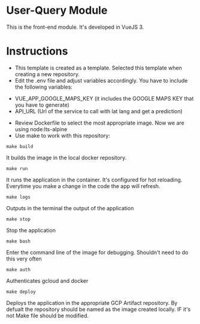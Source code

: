 #  User-Query Module
This is the front-end module. It's developed in VueJS 3. 
# Instructions
* This template is created as a template. Selected this template when creating a new repository.
* Edit the .env file and adjust variables accordingly. You have to include the following variables:
- VUE_APP_GOOGLE_MAPS_KEY (it includes the GOOGLE MAPS KEY that you have to generate)
- API_URL (Url of the service to call with lat lang and get a prediction)
* Review Dockerfile to select the most appropriate image. Now we are using node:lts-alpine 
* Use make <COMMAND> to work with this repository:

```
make build
```
It builds the image in the local docker repository.
```
make run
```
It runs the application in the container. It's configured for hot reloading. Everytime you make a change in the code the app will refresh.
```
make logs
```
Outputs in the terminal the output of the application
```
make stop
```
Stop the application
```
make bash
```
Enter the command line of the image for debugging. Shouldn't need to do this very often
```
make auth
```
Authenticates gcloud and docker
```
make deploy
```
Deploys the application in the appropriate GCP Artifact repository. By defualt the repository should be named as the image created locally. IF it's not Make file should be modified.
